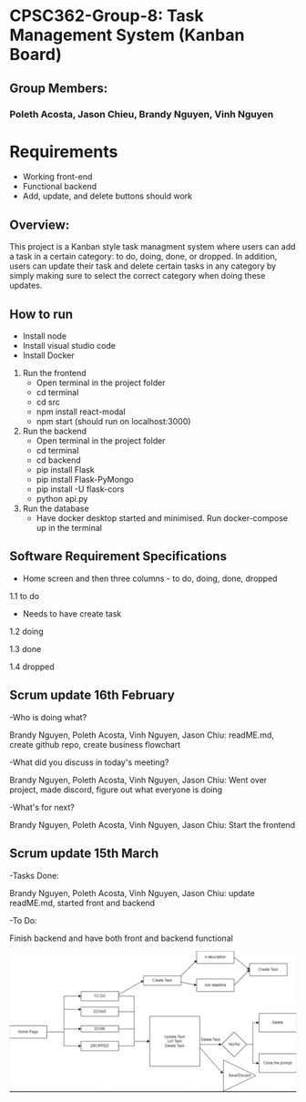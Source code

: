 # CPSC362-Group-8: Task Management System (Kanban Board)
## Group Members:
### Poleth Acosta, Jason Chieu, Brandy Nguyen, Vinh Nguyen
# Requirements
- Working front-end
- Functional backend 
- Add, update, and delete buttons should work
## Overview:
This project is a Kanban style task managment system where users can add a task in a certain category: to do, doing, done, or dropped. In addition, users can update their task and delete certain tasks in any category by simply making sure to select the correct category when doing these updates.

## How to run 
- Install node
- Install visual studio code
- Install Docker
1. Run the frontend
    - Open terminal in the project folder
    - cd terminal
    - cd src
    - npm install react-modal
    - npm start (should run on localhost:3000)
2. Run the backend
    - Open terminal in the project folder
    - cd terminal
    - cd backend
    - pip install Flask
    - pip install Flask-PyMongo
    - pip install -U flask-cors
    - python api.py
3. Run the database
    - Have docker desktop started and minimised. Run docker-compose up in the terminal
## Software Requirement Specifications
- Home screen and then three columns - to do, doing, done, dropped

1.1 to do
- Needs to have create task

1.2 doing

1.3 done

1.4 dropped

## Scrum update 16th February
-Who is doing what?

Brandy Nguyen, Poleth Acosta, Vinh Nguyen, Jason Chiu: readME.md, create github repo, create business flowchart

-What did you discuss in today's meeting?

Brandy Nguyen, Poleth Acosta, Vinh Nguyen, Jason Chiu: Went over project, made discord, figure out what everyone is doing

-What's for next?

Brandy Nguyen, Poleth Acosta, Vinh Nguyen, Jason Chiu: Start the frontend 

## Scrum update 15th March
-Tasks Done:

Brandy Nguyen, Poleth Acosta, Vinh Nguyen, Jason Chiu: update readME.md, started front and backend 

-To Do:

Finish backend and have both front and backend functional

![Business Flowchart](image.png)
